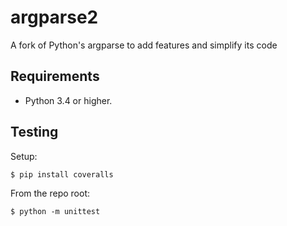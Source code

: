 argparse2
=========

A fork of Python's argparse to add features and simplify its code


Requirements
------------

* Python 3.4 or higher.


Testing
-------

Setup:

    $ pip install coveralls

From the repo root:

    $ python -m unittest
